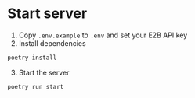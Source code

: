# Start server

1. Copy `.env.example` to `.env` and set your E2B API key
2. Install dependencies
```sh
poetry install
```
3. Start the server
```sh
poetry run start
```